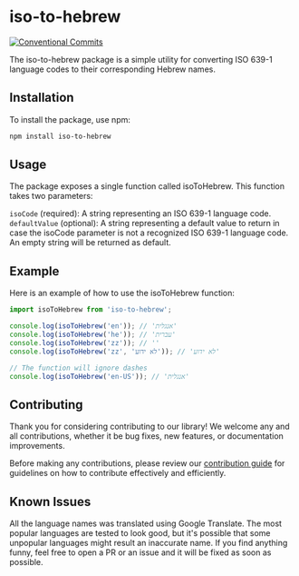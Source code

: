 # iso-to-hebrew
[![Conventional Commits](https://img.shields.io/badge/Conventional%20Commits-1.0.0-%23FE5196?logo=conventionalcommits&logoColor=white)](https://conventionalcommits.org)

The iso-to-hebrew package is a simple utility for converting ISO 639-1 language codes to their corresponding Hebrew names.

## Installation
To install the package, use npm:

```bash
npm install iso-to-hebrew
```

## Usage
The package exposes a single function called isoToHebrew. This function takes two parameters:

`isoCode` (required): A string representing an ISO 639-1 language code.
`defaultValue` (optional): A string representing a default value to return in case the isoCode parameter is not a recognized ISO 639-1 language code. An empty string will be returned as default.


## Example
Here is an example of how to use the isoToHebrew function:

```js
import isoToHebrew from 'iso-to-hebrew';

console.log(isoToHebrew('en')); // 'אנגלית'
console.log(isoToHebrew('he')); // 'עברית'
console.log(isoToHebrew('zz')); // ''
console.log(isoToHebrew('zz', 'לא ידוע')); // 'לא ידוע'

// The function will ignore dashes
console.log(isoToHebrew('en-US')); // 'אנגלית'
```

## Contributing
Thank you for considering contributing to our library! We welcome any and all contributions, whether it be bug fixes, new features, or documentation improvements.

Before making any contributions, please review our [contribution guide](https://github.com/ShalomSagi/iso-to-hebrew/blob/main/CONTRIBUTING.md) for guidelines on how to contribute effectively and efficiently.

## Known Issues
All the language names was translated using Google Translate. The most popular languages are tested to look good, but it's possible that some unpopular languages might result an inaccurate name.
If you find anything funny, feel free to open a PR or an issue and it will be fixed as soon as possible.
